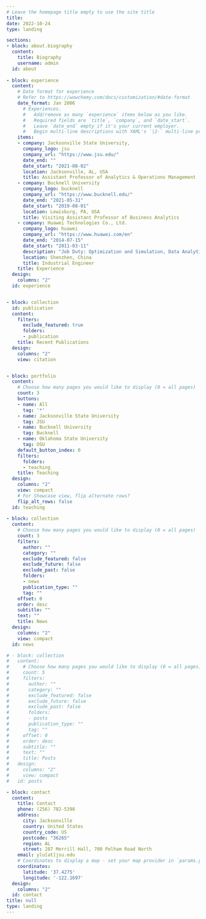 ```yaml
---
# Leave the homepage title empty to use the site title
title:
date: 2022-10-24
type: landing

sections:
- block: about.biography
  content:
    title: Biography
    username: admin
  id: about
  
- block: experience
  content:
    # Date format for experience
    # Refer to https://wowchemy.com/docs/customization/#date-format
    date_format: Jan 2006
      # Experiences.
      #   Add/remove as many `experience` items below as you like.
      #   Required fields are `title`, `company`, and `date_start`.
      #   Leave `date_end` empty if it's your current employer.
      #   Begin multi-line descriptions with YAML's `|2-` multi-line prefix.
    items:
    - company: Jacksonville State University, 
      company_logo: jsu
      company_url: "https://www.jsu.edu/"
      date_end: ""
      date_start: "2021-08-02"
      location: Jacksonville, AL, USA
      title: Assistant Professor of Analytics & Operations Management
    - company: Bucknell University
      company_logo: bucknell
      company_url: "https://www.bucknell.edu/"
      date_end: "2021-05-31"
      date_start: "2019-08-01"
      location: Lewisburg, PA, USA
      title: Visiting Assistant Professor of Business Analytics
    - company: Huawei Technologies Co., Ltd.
      company_logo: huawei
      company_url: "https://www.huawei.com/en"
      date_end: "2014-07-15"
      date_start: "2011-03-11"
      description: "Job Duty: Optimization and Simulation, Data Analytics, Supply Chain Management,       Lean Manufacturing"  
      location: Shenzhen, China
      title: Industrial Engineer
    title: Experience
  design:
    columns: "2"
  id: experience


- block: collection
  id: publication
  content:
    filters:
      exclude_featured: true
      folders:
      - publication
    title: Recent Publications
  design:
    columns: "2"
    view: citation  


- block: portfolio
  content:
    # Choose how many pages you would like to display (0 = all pages)
    count: 3
    buttons:
    - name: All
      tag: '*'
    - name: Jacksonville State University
      tag: JSU
    - name: Bucknell University
      tag: Bucknell
    - name: Oklahoma State University
      tag: OSU
    default_button_index: 0
    filters:
      folders:
      - teaching
    title: Teaching
  design:
    columns: "2"
    view: compact
    # For Showcase view, flip alternate rows?
    flip_alt_rows: false
  id: teaching
  
- block: collection
  content:
    # Choose how many pages you would like to display (0 = all pages)
    count: 3
    filters:
      author: ""
      category: ""
      exclude_featured: false
      exclude_future: false
      exclude_past: false
      folders:
      - news
      publication_type: ""
      tag: ""
    offset: 0
    order: desc
    subtitle: ""
    text: ""
    title: News
  design:
    columns: "2"
    view: compact
  id: news

# - block: collection
#   content:
#     # Choose how many pages you would like to display (0 = all pages)
#     count: 5
#     filters:
#       author: ""
#       category: ""
#       exclude_featured: false
#       exclude_future: false
#       exclude_past: false
#       folders:
#       - posts
#       publication_type: ""
#       tag: ""
#     offset: 0
#     order: desc
#     subtitle: ""
#     text: ""
#     title: Posts
#   design:
#     columns: "2"
#     view: compact
#   id: posts

- block: contact
  content:
    title: Contact
    phone: (256) 782-5398
    address:
      city: Jacksonville
      country: United States
      country_code: US
      postcode: "36265"
      region: AL
      street: 287 Merrill Hall, 700 Pelham Road North
    email: ylu[at]jsu.edu
    # Coordinates to display a map - set your map provider in `params.yaml`
    coordinates:
      latitude: '37.4275'
      longitude: '-122.1697'
  design:
    columns: "2"
  id: contact
title: null
type: landing
---
```


